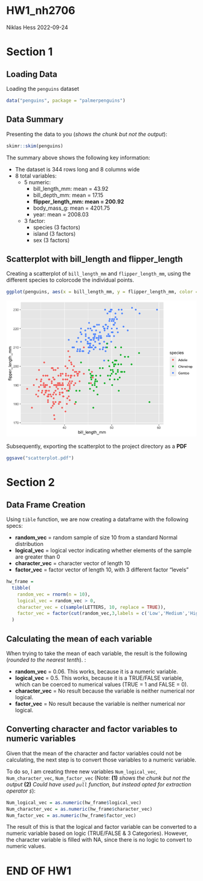 HW1_nh2706
================
Niklas Hess
2022-09-24

# Section 1

## Loading Data

Loading the `penguins` dataset

``` r
data("penguins", package = "palmerpenguins")
```

## Data Summary

Presenting the data to you (*shows the chunk but not the output*):

``` r
skimr::skim(penguins)
```

The summary above shows the following key information:

-   The dataset is 344 rows long and 8 columns wide
-   8 total variables:
    -   5 numeric:
        -   bill_length_mm: mean = 43.92
        -   bill_depth_mm: mean = 17.15
        -   **flipper_length_mm: mean = 200.92**
        -   body_mass_g: mean = 4201.75
        -   year: mean = 2008.03
    -   3 factor:
        -   species (3 factors)
        -   island (3 factors)
        -   sex (3 factors)

## Scatterplot with bill_length and flipper_length

Creating a scatterplot of `bill_length_mm` and `flipper_length_mm`,
using the different species to colorcode the individual points.

``` r
ggplot(penguins, aes(x = bill_length_mm, y = flipper_length_mm, color = species)) + geom_point()
```

![](p9105_hw1_nh2706_files/figure-gfm/unnamed-chunk-4-1.png)<!-- -->

Subsequently, exporting the scatterplot to the project directory as a
**PDF**

``` r
ggsave("scatterplot.pdf")
```

# Section 2

## Data Frame Creation

Using `tible` function, we are now creating a dataframe with the
following specs:

-   **random_vec** = random sample of size 10 from a standard Normal
    distribution
-   **logical_vec** = logical vector indicating whether elements of the
    sample are greater than 0
-   **character_vec** = character vector of length 10
-   **factor_vec** = factor vector of length 10, with 3 different factor
    “levels”

``` r
hw_frame =
  tibble(
    random_vec = rnorm(n = 10),
    logical_vec = random_vec > 0,
    character_vec = c(sample(LETTERS, 10, replace = TRUE)),
    factor_vec = factor(cut(random_vec,3,labels = c('Low','Medium','High')))
  )
```

## Calculating the mean of each variable

When trying to take the mean of each variable, the result is the
following (*rounded to the nearest tenth*). :

-   **random_vec** = 0.06. This works, because it is a numeric variable.
-   **logical_vec** = 0.5. This works, because it is a TRUE/FALSE
    variable, which can be coerced to numerical values (TRUE = 1 and
    FALSE = 0).
-   **character_vec** = No result because the variable is neither
    numerical nor logical.
-   **factor_vec** = No result because the variable is neither numerical
    nor logical.

## Converting character and factor variables to numeric variables

Given that the mean of the character and factor variables could not be
calculating, the next step is to convert those variables to a numeric
variable.

To do so, I am creating three new variables `Num_logical_vec`,
`Num_character_vec`, `Num_factor_vec` (Note: **(1)** *shows the chunk
but not the output* **(2)** *Could have used `pull` function, but
instead opted for extraction operator `$`*):

``` r
Num_logical_vec = as.numeric(hw_frame$logical_vec)
Num_character_vec = as.numeric(hw_frame$character_vec)
Num_factor_vec = as.numeric(hw_frame$factor_vec)
```

The result of this is that the logical and factor variable can be
converted to a numeric variable based on logic (TRUE/FALSE & 3
Categories). However, the character variable is filled with NA, since
there is no logic to convert to numeric values.

# END OF HW1
